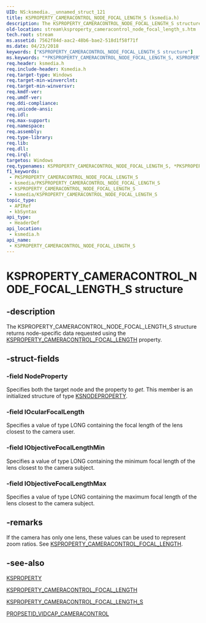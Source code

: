 ```yaml
---
UID: NS:ksmedia.__unnamed_struct_121
title: KSPROPERTY_CAMERACONTROL_NODE_FOCAL_LENGTH_S (ksmedia.h)
description: The KSPROPERTY_CAMERACONTROL_NODE_FOCAL_LENGTH_S structure returns node-specific data requested using the KSPROPERTY_CAMERACONTROL_FOCAL_LENGTH property.
old-location: stream\ksproperty_cameracontrol_node_focal_length_s.htm
tech.root: stream
ms.assetid: 7562f84d-aac2-48b6-bae2-518d1f58f71f
ms.date: 04/23/2018
keywords: ["KSPROPERTY_CAMERACONTROL_NODE_FOCAL_LENGTH_S structure"]
ms.keywords: "*PKSPROPERTY_CAMERACONTROL_NODE_FOCAL_LENGTH_S, KSPROPERTY_CAMERACONTROL_NODE_FOCAL_LENGTH_S, KSPROPERTY_CAMERACONTROL_NODE_FOCAL_LENGTH_S structure [Streaming Media Devices], PKSPROPERTY_CAMERACONTROL_NODE_FOCAL_LENGTH_S, PKSPROPERTY_CAMERACONTROL_NODE_FOCAL_LENGTH_S structure pointer [Streaming Media Devices], ksmedia/KSPROPERTY_CAMERACONTROL_NODE_FOCAL_LENGTH_S, ksmedia/PKSPROPERTY_CAMERACONTROL_NODE_FOCAL_LENGTH_S, stream.ksproperty_cameracontrol_node_focal_length_s, vidcapstruct_0eb477eb-b320-4055-b4aa-1e378ae202b1.xml"
req.header: ksmedia.h
req.include-header: Ksmedia.h
req.target-type: Windows
req.target-min-winverclnt: 
req.target-min-winversvr: 
req.kmdf-ver: 
req.umdf-ver: 
req.ddi-compliance: 
req.unicode-ansi: 
req.idl: 
req.max-support: 
req.namespace: 
req.assembly: 
req.type-library: 
req.lib: 
req.dll: 
req.irql: 
targetos: Windows
req.typenames: KSPROPERTY_CAMERACONTROL_NODE_FOCAL_LENGTH_S, *PKSPROPERTY_CAMERACONTROL_NODE_FOCAL_LENGTH_S
f1_keywords:
 - PKSPROPERTY_CAMERACONTROL_NODE_FOCAL_LENGTH_S
 - ksmedia/PKSPROPERTY_CAMERACONTROL_NODE_FOCAL_LENGTH_S
 - KSPROPERTY_CAMERACONTROL_NODE_FOCAL_LENGTH_S
 - ksmedia/KSPROPERTY_CAMERACONTROL_NODE_FOCAL_LENGTH_S
topic_type:
 - APIRef
 - kbSyntax
api_type:
 - HeaderDef
api_location:
 - ksmedia.h
api_name:
 - KSPROPERTY_CAMERACONTROL_NODE_FOCAL_LENGTH_S
---
```


# KSPROPERTY_CAMERACONTROL_NODE_FOCAL_LENGTH_S structure


## -description

The KSPROPERTY_CAMERACONTROL_NODE_FOCAL_LENGTH_S structure returns node-specific data requested using the <a href="/windows-hardware/drivers/stream/ksproperty-cameracontrol-focal-length">KSPROPERTY_CAMERACONTROL_FOCAL_LENGTH</a> property.

## -struct-fields

### -field NodeProperty

Specifies both the target node and the property to <i>get</i>. This member is an initialized structure of type <a href="/windows-hardware/drivers/ddi/ksmedia/ns-ksmedia-ksnodeproperty">KSNODEPROPERTY</a>.

### -field lOcularFocalLength

Specifies a value of type LONG containing the focal length of the lens closest to the camera user.

### -field lObjectiveFocalLengthMin

Specifies a value of type LONG containing the minimum focal length of the lens closest to the camera subject.

### -field lObjectiveFocalLengthMax

Specifies a value of type LONG containing the maximum focal length of the lens closest to the camera subject.

## -remarks

If the camera has only one lens, these values can be used to represent zoom ratios. See <a href="/windows-hardware/drivers/stream/ksproperty-cameracontrol-focal-length">KSPROPERTY_CAMERACONTROL_FOCAL_LENGTH</a>.

## -see-also

<a href="/previous-versions/ff564262(v=vs.85)">KSPROPERTY</a>



<a href="/windows-hardware/drivers/stream/ksproperty-cameracontrol-focal-length">KSPROPERTY_CAMERACONTROL_FOCAL_LENGTH</a>



<a href="/windows-hardware/drivers/ddi/ksmedia/ns-ksmedia-ksproperty_cameracontrol_focal_length_s">KSPROPERTY_CAMERACONTROL_FOCAL_LENGTH_S</a>



<a href="/windows-hardware/drivers/stream/propsetid-vidcap-cameracontrol">PROPSETID_VIDCAP_CAMERACONTROL</a>